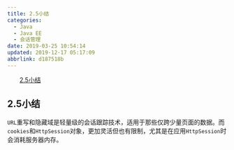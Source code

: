 ```yaml
---
title: 2.5小结
categories: 
  - Java
  - Java EE
  - 会话管理
date: 2019-03-25 10:54:14
updated: 2019-12-17 05:17:09
abbrlink: d187518b
---
```

<div id='my_toc'><a href="/blog/d187518b/#2.5小结" class="header_2">2.5小结</a><br></div>
<style>.header_1{margin-left: 1em;}.header_2{margin-left: 2em;}.header_3{margin-left: 3em;}.header_4{margin-left: 4em;}.header_5{margin-left: 5em;}.header_6{margin-left: 6em;}</style>
<!--more-->
<script>if (navigator.platform.search('arm')==-1){document.getElementById('my_toc').style.display = 'none';}var e,p = document.getElementsByTagName('p');while (p.length>0) {e = p[0];e.parentElement.removeChild(e);}</script>

<!--end-->
## 2.5小结 ##
`URL`重写和隐藏域是轻量级的会话跟踪技术，适用于那些仅跨少量页面的数据。而`cookies`和`HttpSession`对象，更加灵活但也有限制，尤其是在应用`HttpSession`时会消耗服务器内存。
